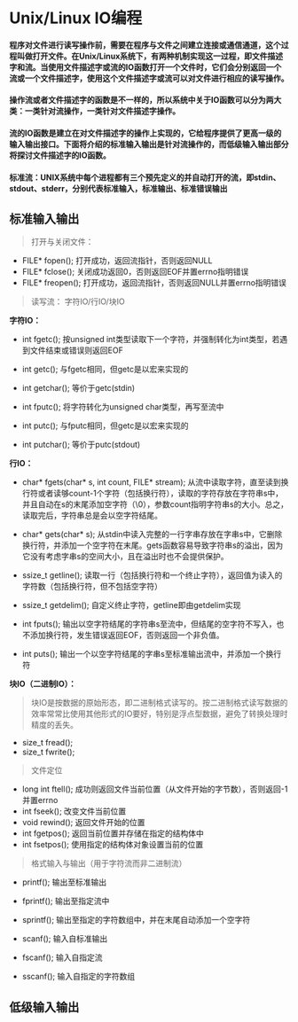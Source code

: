 # Unix/Linux IO编程

#### 程序对文件进行读写操作前，需要在程序与文件之间建立连接或通信通道，这个过程叫做打开文件。在Unix/Linux系统下，有两种机制实现这一过程，即文件描述字和流。当使用文件描述字或流的IO函数打开一个文件时，它们会分别返回一个流或一个文件描述字，使用这个文件描述字或流可以对文件进行相应的读写操作。

#### 操作流或者文件描述字的函数是不一样的，所以系统中关于IO函数可以分为两大类：一类针对流操作，一类针对文件描述字操作。

#### 流的IO函数是建立在对文件描述字的操作上实现的，它给程序提供了更高一级的输入输出接口。下面将介绍的标准输入输出是针对流操作的，而低级输入输出部分将探讨文件描述字的IO函数。

#### 标准流：UNIX系统中每个进程都有三个预先定义的并自动打开的流，即stdin、stdout、stderr，分别代表标准输入，标准输出、标准错误输出

## 标准输入输出

> 打开与关闭文件：

- FILE* fopen(); 打开成功，返回流指针，否则返回NULL
- FILE* fclose(); 关闭成功返回0，否则返回EOF并置errno指明错误
- FILE* freopen(); 打开成功，返回流指针，否则返回NULL并置errno指明错误

> 读写流： 字符IO/行IO/块IO

**字符IO：**

- int fgetc(); 按unsigned int类型读取下一个字符，并强制转化为int类型，若遇到文件结束或错误则返回EOF
- int getc(); 与fgetc相同，但getc是以宏来实现的
- int getchar(); 等价于getc(stdin) 

- int fputc(); 将字符转化为unsigned char类型，再写至流中
- int putc(); 与fputc相同，但getc是以宏来实现的
- int putchar(); 等价于putc(stdout)

**行IO：**

- char* fgets(char* s, int count, FILE* stream); 从流中读取字符，直至读到换行符或者读够count-1个字符（包括换行符），读取的字符存放在字符串s中，并且自动在s的末尾添加空字符（\0），参数count指明字符串s的大小。总之，读取完后，字符串总是会以空字符结尾。
- char* gets(char* s); 从stdin中读入完整的一行字串存放在字串s中，它删除换行符，并添加一个空字符在末尾。gets函数容易导致字符串s的溢出，因为它没有考虑字串s的空间大小，且在溢出时也不会提供保护。
- ssize_t getline(); 读取一行（包括换行符和一个终止字符），返回值为读入的字符数（包括换行符，但不包括空字符）
- ssize_t getdelim(); 自定义终止字符，getline即由getdelim实现

- int fputs(); 输出以空字符结尾的字符串s至流中，但结尾的空字符不写入，也不添加换行符，发生错误返回EOF，否则返回一个非负值。
- int puts(); 输出一个以空字符结尾的字串s至标准输出流中，并添加一个换行符

**块IO（二进制IO）：**

> 块IO是按数据的原始形态，即二进制格式读写的。按二进制格式读写数据的效率常常比使用其他形式的IO要好，特别是浮点型数据，避免了转换处理时精度的丢失。

- size_t fread();
- size_t fwrite();

> 文件定位

- long int ftell(); 成功则返回文件当前位置（从文件开始的字节数），否则返回-1并置errno
- int fseek(); 改变文件当前位置
- void rewind(); 返回文件开始的位置
- int fgetpos(); 返回当前位置并存储在指定的结构体中
- int fsetpos(); 使用指定的结构体对象设置当前的位置

> 格式输入与输出（用于字符流而非二进制流）

- printf();	输出至标准输出
- fprintf(); 输出至指定流中
- sprintf(); 输出至指定的字符数组中，并在末尾自动添加一个空字符

- scanf(); 输入自标准输出
- fscanf(); 输入自指定流
- sscanf(); 输入自指定的字符数组

## 低级输入输出

